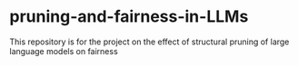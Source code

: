 # pruning-and-fairness-in-LLMs
This repository is for the project on the effect of structural pruning of large language models on fairness
